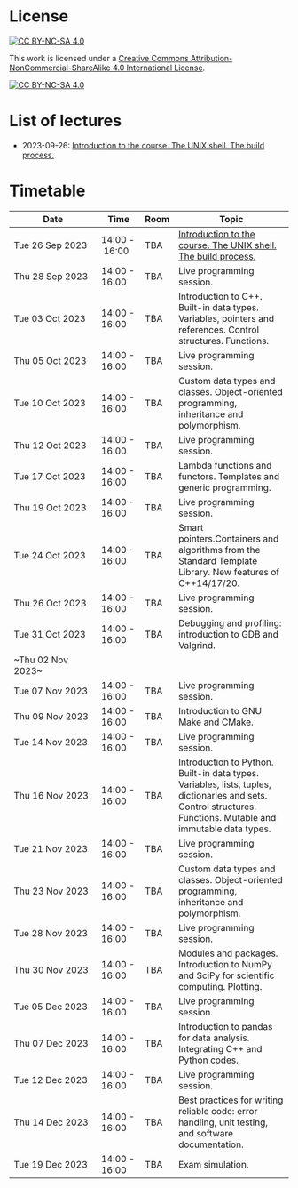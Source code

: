 # License

[![CC BY-NC-SA 4.0][cc-by-nc-sa-shield]][cc-by-nc-sa]

This work is licensed under a
[Creative Commons Attribution-NonCommercial-ShareAlike 4.0 International License][cc-by-nc-sa].

[![CC BY-NC-SA 4.0][cc-by-nc-sa-image]][cc-by-nc-sa]

[cc-by-nc-sa]: http://creativecommons.org/licenses/by-nc-sa/4.0/
[cc-by-nc-sa-image]: https://licensebuttons.net/l/by-nc-sa/4.0/88x31.png
[cc-by-nc-sa-shield]: https://img.shields.io/badge/License-CC%20BY--NC--SA%204.0-lightgrey.svg

# List of lectures
- 2023-09-26: [Introduction to the course. The UNIX shell. The build process.](https://pcafrica.github.io/advanced_programming_2023-2024/lectures/01-intro_unix.html)

# Timetable
| Date            | Time          | Room | Topic                                                                                                        |
| --------------- | ------------- | ---- | ------------------------------------------------------------------------------------------------------------ |
| Tue&nbsp;26&nbsp;Sep&nbsp;2023&nbsp;&nbsp; | 14:00&nbsp;-&nbsp;16:00&nbsp;&nbsp; | TBA  | [Introduction to the course. The UNIX shell. The build process.](https://pcafrica.github.io/advanced_programming_2023-2024/lectures/01-intro_unix.html) |
| Thu 28 Sep 2023 | 14:00 - 16:00 | TBA  | Live programming session. |
| Tue 03 Oct 2023 | 14:00 - 16:00 | TBA  | Introduction to C++. Built-in data types. Variables, pointers and references. Control structures. Functions. |
| Thu 05 Oct 2023 | 14:00 - 16:00 | TBA  | Live programming session. |
| Tue 10 Oct 2023 | 14:00 - 16:00 | TBA  | Custom data types and classes. Object-oriented programming, inheritance and polymorphism. |
| Thu 12 Oct 2023 | 14:00 - 16:00 | TBA  | Live programming session. |
| Tue 17 Oct 2023 | 14:00 - 16:00 | TBA  | Lambda functions and functors. Templates and generic programming. |
| Thu 19 Oct 2023 | 14:00 - 16:00 | TBA  | Live programming session. |
| Tue 24 Oct 2023 | 14:00 - 16:00 | TBA  | Smart pointers.Containers and algorithms from the Standard Template Library. New features of C++14/17/20. |
| Thu 26 Oct 2023 | 14:00 - 16:00 | TBA  | Live programming session. |
| Tue 31 Oct 2023 | 14:00 - 16:00 | TBA  | Debugging and profiling: introduction to GDB and Valgrind. |
|~Thu 02 Nov 2023~|               |      |
| Tue 07 Nov 2023 | 14:00 - 16:00 | TBA  | Live programming session. |
| Thu 09 Nov 2023 | 14:00 - 16:00 | TBA  | Introduction to GNU Make and CMake. |
| Tue 14 Nov 2023 | 14:00 - 16:00 | TBA  | Live programming session. |
| Thu 16 Nov 2023 | 14:00 - 16:00 | TBA  | Introduction to Python. Built-in data types. Variables, lists, tuples, dictionaries and sets. Control structures. Functions. Mutable and immutable data types. |
| Tue 21 Nov 2023 | 14:00 - 16:00 | TBA  | Live programming session. |
| Thu 23 Nov 2023 | 14:00 - 16:00 | TBA  | Custom data types and classes. Object-oriented programming, inheritance and polymorphism. |
| Tue 28 Nov 2023 | 14:00 - 16:00 | TBA  | Live programming session. |
| Thu 30 Nov 2023 | 14:00 - 16:00 | TBA  | Modules and packages. Introduction to NumPy and SciPy for scientific computing. Plotting. |
| Tue 05 Dec 2023 | 14:00 - 16:00 | TBA  | Live programming session. |
| Thu 07 Dec 2023 | 14:00 - 16:00 | TBA  | Introduction to pandas for data analysis. Integrating C++ and Python codes. |
| Tue 12 Dec 2023 | 14:00 - 16:00 | TBA  | Live programming session. |
| Thu 14 Dec 2023 | 14:00 - 16:00 | TBA  | Best practices for writing reliable code: error handling, unit testing, and software documentation. |
| Tue 19 Dec 2023 | 14:00 - 16:00 | TBA  | Exam simulation. |
